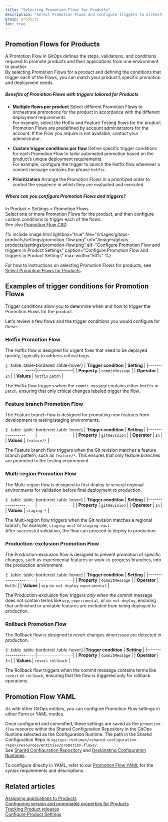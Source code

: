 ```yaml
---
title: "Selecting Promotion Flows for Products"
description: "Select Promotion Flows and configure triggers to orchestrate product promotions"
group: products
toc: true
---
```


## Promotion Flows for Products
A Promotion Flow in GitOps defines the steps, validations, and conditions required to promote products and their applications from one environment to another.  
By selecting Promotion Flows for a product and defining the conditions that trigger each of the Flows, you can match your product’s specific promotion and deployment needs.

##### Benefits of Promotion Flows with triggers tailored for Products

* **Multiple flows per product**
  Select different Promotion Flows to orchestrate promotions for the product in accordance with the different deployment requirements.  
  For example, select the Hotfix and Feature Testing flows for the product.
  Promotion Flows are predefined by account administrators for the account. If the Flow you require is not available, contact your administrator.  

* **Custom trigger conditions per flow**
  Define specific trigger conditions for each Promotion Flow to tailor automated promotion based on the product’s unique deployment requirements.  
  For example, configure the trigger to launch the Hotfix flow whenever a commit message contains the phrase `hotfix`.
 
* **Prioritization**
  Arrange the Promotion Flows in a prioritized order to control the sequence in which they are evaluated and executed.


##### Where can you configure Promotion Flows and triggers? 
In Product > Settings > Promotion Flows.  
Select one or more Promotion Flows for the product, and then configure custom conditions to trigger each of the flows.  
See also [Promotion Flow CRD](#promotion-flow-yaml).


{% include 
	image.html 
	lightbox="true" 
	file="/images/gitops-products/settings/promotion-flow.png" 
	url="/images/gitops-products/settings/promotion-flow.png" 
	alt="Configure Promotion Flow and triggers in Product Settings" 
	caption="Configure Promotion Flow and triggers in Product Settings"
  max-width="50%" 
%}


For how to instructions on selecting Promotion Flows for products, see [Select Promotion Flows for Products]({{site.baseurl}}/docs/products/configure-product-settings/#select-promotion-flows-for-products).


## Examples of trigger conditions for Promotion Flows

Trigger conditions allow you to determine when and how to trigger the Promotion Flows for the product.

Let's review a few flows and the trigger conditions you would configure for these.


### Hotfix Promotion Flow

The Hotfix flow is designed for urgent fixes that need to be deployed quickly, typically to address critical bugs.


{: .table .table-bordered .table-hover}
| **Trigger condition** | **Setting** |
|----------------------|------------------|
| **Property**         | `commitMessage`  |
| **Operator**          | `In`            |
| **Values**           | `hotfix` `patch`  |

The Hotfix flow triggers when the `commit message` contains either `hotfix` or `patch`, ensuring that only critical changes labeled trigger the flow.


### Feature branch Promotion Flow

The Feature branch flow is designed for promoting new features from development to testing/staging environments.


{: .table .table-bordered .table-hover}
| **Trigger condition** | **Setting** |
|----------------------|------------------|
| **Property**         | `gitRevision`  |
| **Operator**          | `In`          |
| **Values**           | `feature/*`   |

The Feature branch flow triggers when the Git revision matches a feature branch pattern, such as `feature/*`. This ensures that only feature branches are promoted to the testing environment. 

### Multi-region Promotion Flow
The Multi-region flow is designed to first deploy to several regional environments for validation before final deployment to production.

{: .table .table-bordered .table-hover}
| **Trigger condition** | **Setting** |
|----------------------|------------------|
| **Property**         | `gitRevision`  |
| **Operator**          | `In`          |
| **Values**           | `staging-*`   |


The Multi-region flow triggers when the Git revision matches a regional branch, for example, `staging-west` or `staging-east`.  
After successful validation, the flow can proceed to deploy to production.


### Production-exclusion Promotion Flow
The Production-exclusion flow is designed to prevent promotion of specific changes, such as experimental features or work-in-progress branches, into the production environment.


{: .table .table-bordered .table-hover}
| **Trigger condition** | **Setting** |
|----------------------|------------------|
| **Property**         | `commitMessage`  |
| **Operator**          | `NotIn`          |
| **Values**           | `wip` `do-not-deploy` `experimental`  |


The Production-exclusion flow triggers _only_ when the commit message does not contain terms like `wip`, `experimental`, or `do-not-deploy`, ensuring that unfinished or unstable features are excluded from being deployed to production. 

### Rollback Promotion Flow

The Rollback flow is designed to revert changes when issue are detected in production.


{: .table .table-bordered .table-hover}
|**Trigger condition** | **Setting** |
|----------------------|------------------|
| **Property**         | `commitMessage`  |
| **Operator**          | `In`          |
| **Values**           | `revert` `rollback`  |


The Rollback flow triggers when the commit message contains terms like `revert` or `rollback`, ensuring that the flow is triggered only for rollback operations.

##  Promotion Flow YAML

As with other GitOps entities, you can configure Promotion Flow settings in either Form or YAML modes.  

Once configured and committed, these settings are saved as the `promotion-flow` resource within the Shared Configuration Repository in the GitOps Runtime selected as the Configuration Runtime. The path in the Shared Configuration Repo is `<gitops-runtime>/<shared-configuration-repo>/resources/entities/promotion-flows/`.  
See [Shared Configuration Repository]({{site.baseurl}}/docs/installation/gitops/shared-configuration/) and [Designating Configuration Runtimes]({{site.baseurl}}/docs/installation/gitops/configuration-runtime/).  

To configure directly in YAML, refer to our [Promotion Flow YAML]({{site.baseurl}}/docs/promotions/yaml/promotion-flow-crd/) for the syntax requirements and descriptions. 


## Related articles
[Assigning applications to Products]({{site.baseurl}}/docs/products/assign-applications/)   
[Configuring version and promotable properties for Products]({{site.baseurl}}/docs/products/promotion-version-properties/)  
[Tracking Product releases]({{site.baseurl}}/docs/promotions/product-releases/)  
[Configure Product Settings]({{site.baseurl}}/docs/products/configure-product-settings/)   




